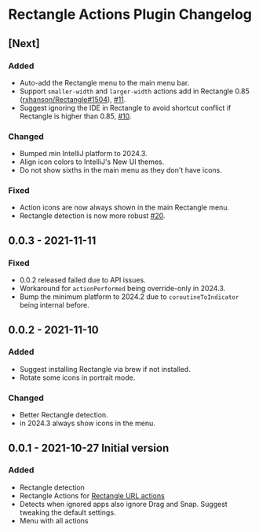 <!-- Keep a Changelog guide -> https://keepachangelog.com -->

# Rectangle Actions Plugin Changelog

## [Next]
  
### Added

- Auto-add the Rectangle menu to the main menu bar.
- Support `smaller-width` and `larger-width` actions add in Rectangle 0.85 ([rxhanson/Rectangle#1504](https://github.com/rxhanson/Rectangle/pulls/1504)), [#11](https://github.com/bric3/rectangle-intellij-plugin/issues/11).
- Suggest ignoring the IDE in Rectangle to avoid shortcut conflict if Rectangle is higher than 0.85, [#10](https://github.com/bric3/rectangle-intellij-plugin/issues/10). 

### Changed

- Bumped min IntelliJ platform to 2024.3.
- Align icon colors to IntelliJ's New UI themes.
- Do not show sixths in the main menu as they don't have icons.

### Fixed

- Action icons are now always shown in the main Rectangle menu.
- Rectangle detection is now more robust [#20](https://github.com/bric3/rectangle-intellij-plugin/issues/20).

## 0.0.3 - 2021-11-11

### Fixed

- 0.0.2 released failed due to API issues.
- Workaround for `actionPerformed` being override-only in 2024.3.
- Bump the minimum platform to 2024.2 due to `coroutineToIndicator` being internal before.

## 0.0.2 - 2021-11-10

### Added

- Suggest installing Rectangle via brew if not installed.
- Rotate some icons in portrait mode.

### Changed

- Better Rectangle detection.
- in 2024.3 always show icons in the menu.

## 0.0.1 - 2021-10-27 Initial version

### Added

- Rectangle detection
- Rectangle Actions for [Rectangle URL actions](https://github.com/rxhanson/Rectangle?tab=readme-ov-file#execute-an-action-by-url)
- Detects when ignored apps also ignore Drag and Snap. Suggest tweaking the default settings.
- Menu with all actions

